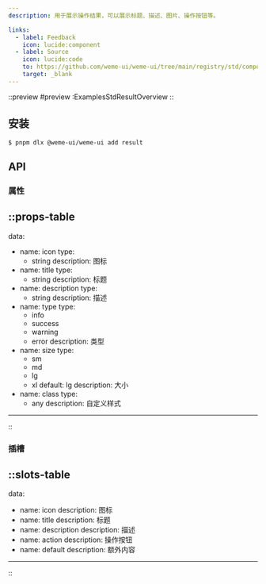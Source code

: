 ```yaml
---
description: 用于展示操作结果，可以展示标题、描述、图片、操作按钮等。

links:
  - label: Feedback
    icon: lucide:component
  - label: Source
    icon: lucide:code
    to: https://github.com/weme-ui/weme-ui/tree/main/registry/std/components/result
    target: _blank
---
```


::preview
#preview
:ExamplesStdResultOverview
::

## 安装

```shell [Terminal]
$ pnpm dlx @weme-ui/weme-ui add result
```

## API

### 属性

::props-table
---
data:
  - name: icon
    type:
      - string
    description: 图标
  - name: title
    type:
      - string
    description: 标题
  - name: description
    type:
      - string
    description: 描述
  - name: type
    type:
      - info
      - success
      - warning
      - error
    description: 类型
  - name: size
    type:
      - sm
      - md
      - lg
      - xl
    default: lg
    description: 大小
  - name: class
    type:
      - any
    description: 自定义样式
---
::

### 插槽

::slots-table
---
data:
  - name: icon
    description: 图标
  - name: title
    description: 标题
  - name: description
    description: 描述
  - name: action
    description: 操作按钮
  - name: default
    description: 额外内容
---
::
